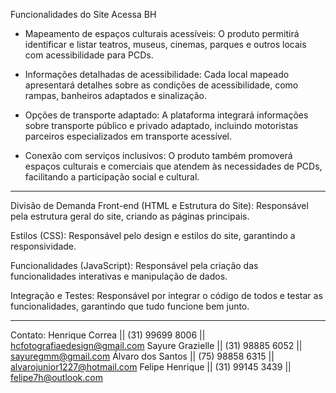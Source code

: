 
Funcionalidades do Site Acessa BH
- Mapeamento de espaços culturais acessíveis: O produto permitirá identificar e listar teatros, museus, cinemas, parques e outros locais com acessibilidade para PCDs.

- Informações detalhadas de acessibilidade: Cada local mapeado apresentará detalhes sobre as condições de acessibilidade, como rampas, banheiros adaptados e sinalização.

- Opções de transporte adaptado: A plataforma integrará informações sobre transporte público e privado adaptado, incluindo motoristas parceiros especializados em transporte acessível.

- Conexão com serviços inclusivos: O produto também promoverá espaços culturais e comerciais que atendem às necessidades de PCDs, facilitando a participação social e cultural.

-------------------------------------------------------------------------------------------------------------------------
Divisão de Demanda
Front-end (HTML e Estrutura do Site): Responsável pela estrutura geral do site, criando as páginas principais.

Estilos (CSS): Responsável pelo design e estilos do site, garantindo a responsividade.

Funcionalidades (JavaScript): Responsável pela criação das funcionalidades interativas e manipulação de dados.

Integração e Testes: Responsável por integrar o código de todos e testar as funcionalidades, garantindo que tudo funcione bem junto.

-------------------------------------------------------------------------------------------------------------------------

Contato:
Henrique Correa   || (31) 99699 8006 || hcfotografiaedesign@gmail.com 
Sayure Grazielle  || (31) 98885 6052 || sayuregmm@gmail.com 
Álvaro dos Santos || (75) 98858 6315 || alvarojunior1227@hotmail.com 
Felipe Henrique  || (31) 99145 3439 || felipe7h@outlook.com
